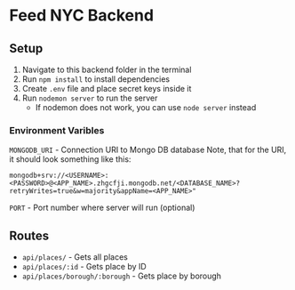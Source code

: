 # Feed NYC Backend

## Setup
1. Navigate to this backend folder in the terminal
2. Run `npm install` to install dependencies
3. Create `.env` file and place secret keys inside it
4. Run `nodemon server` to run the server
    - If nodemon does not work, you can use `node server` instead

### Environment Varibles
`MONGODB_URI` - Connection URI to Mongo DB database
Note, that for the URI, it should look something like this:
```
mongodb+srv://<USERNAME>:<PASSWORD>@<APP_NAME>.zhgcfji.mongodb.net/<DATABASE_NAME>?retryWrites=true&w=majority&appName=<APP_NAME>"
```
`PORT` - Port number where server will run (optional)

## Routes
- `api/places/` - Gets all places
- `api/places/:id` - Gets place by ID
- `api/places/borough/:borough` - Gets place by borough